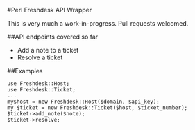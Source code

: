 #Perl Freshdesk API Wrapper

This is very much a work-in-progress. Pull requests welcomed.

##API endpoints covered so far

* Add a note to a ticket
* Resolve a ticket

##Examples
```
use Freshdesk::Host;
use Freshdesk::Ticket;
...
my$host = new Freshdesk::Host($domain, $api_key);
my $ticket = new Freshdesk::Ticket($host, $ticket_number);
$ticket->add_note($note);
$ticket->resolve;
```
